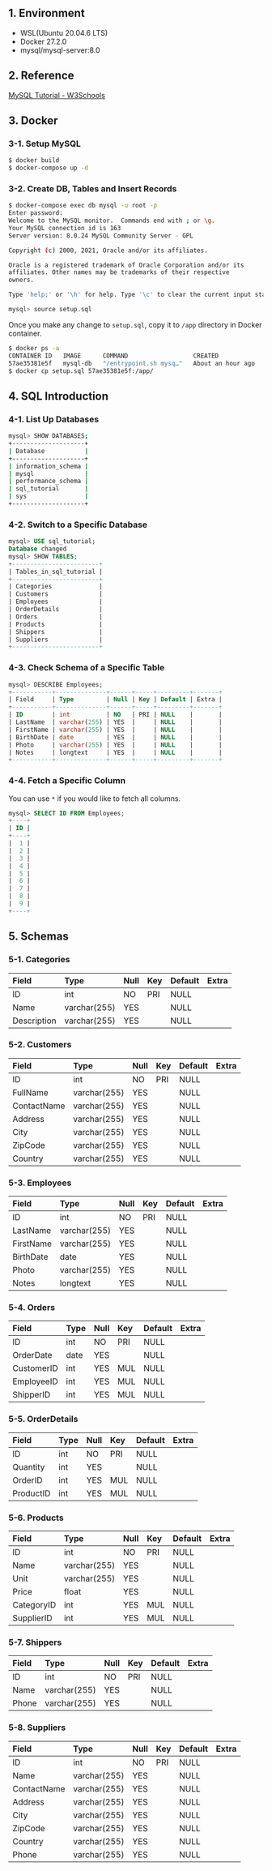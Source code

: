 ## 1. Environment

- WSL(Ubuntu 20.04.6 LTS)
- Docker 27.2.0
- mysql/mysql-server:8.0

## 2. Reference

[MySQL Tutorial - W3Schools](https://www.w3schools.com/mysql/default.asp)

## 3. Docker

### 3-1. Setup MySQL

```bash
$ docker build
$ docker-compose up -d
```

### 3-2. Create DB, Tables and Insert Records

```bash
$ docker-compose exec db mysql -u root -p
Enter password:
Welcome to the MySQL monitor.  Commands end with ; or \g.
Your MySQL connection id is 163
Server version: 8.0.24 MySQL Community Server - GPL

Copyright (c) 2000, 2021, Oracle and/or its affiliates.

Oracle is a registered trademark of Oracle Corporation and/or its
affiliates. Other names may be trademarks of their respective
owners.

Type 'help;' or '\h' for help. Type '\c' to clear the current input statement.

mysql> source setup.sql
```

Once you make any change to `setup.sql`, copy it to `/app` directory in Docker container.

```bash
$ docker ps -a
CONTAINER ID   IMAGE      COMMAND                  CREATED             STATUS                       PORTS                                     NAMES
57ae35381e5f   mysql-db   "/entrypoint.sh mysq…"   About an hour ago   Up About an hour (healthy)   0.0.0.0:3306->3306/tcp, 33060-33061/tcp   mysql-db-1
$ docker cp setup.sql 57ae35381e5f:/app/
```

## 4. SQL Introduction

### 4-1. List Up Databases

```bash
mysql> SHOW DATABASES;
+--------------------+
| Database           |
+--------------------+
| information_schema |
| mysql              |
| performance_schema |
| sql_tutorial       |
| sys                |
+--------------------+
```

### 4-2. Switch to a Specific Database

```sql
mysql> USE sql_tutorial;
Database changed
mysql> SHOW TABLES;
+------------------------+
| Tables_in_sql_tutorial |
+------------------------+
| Categories             |
| Customers              |
| Employees              |
| OrderDetails           |
| Orders                 |
| Products               |
| Shippers               |
| Suppliers              |
+------------------------+
```

### 4-3. Check Schema of a Specific Table

```sql
mysql> DESCRIBE Employees;
+-----------+--------------+------+-----+---------+-------+
| Field     | Type         | Null | Key | Default | Extra |
+-----------+--------------+------+-----+---------+-------+
| ID        | int          | NO   | PRI | NULL    |       |
| LastName  | varchar(255) | YES  |     | NULL    |       |
| FirstName | varchar(255) | YES  |     | NULL    |       |
| BirthDate | date         | YES  |     | NULL    |       |
| Photo     | varchar(255) | YES  |     | NULL    |       |
| Notes     | longtext     | YES  |     | NULL    |       |
+-----------+--------------+------+-----+---------+-------+
```

### 4-4. Fetch a Specific Column

You can use `*` if you would like to fetch all columns.

```sql
mysql> SELECT ID FROM Employees;
+----+
| ID |
+----+
|  1 |
|  2 |
|  3 |
|  4 |
|  5 |
|  6 |
|  7 |
|  8 |
|  9 |
+----+
```

## 5. Schemas

### 5-1. Categories

|Field       |Type         |Null |Key |Default |Extra |
|:-----------|:------------|:----|:---|:-------|:-----|
|ID          |int          |NO   |PRI |NULL    |      |
|Name        |varchar(255) |YES  |    |NULL    |      |
|Description |varchar(255) |YES  |    |NULL    |      |

### 5-2. Customers

|Field       |Type         |Null |Key |Default |Extra |
|:-----------|:------------|:----|:---|:-------|:-----|
|ID          |int          |NO   |PRI |NULL    |      |
|FullName    |varchar(255) |YES  |    |NULL    |      |
|ContactName |varchar(255) |YES  |    |NULL    |      |
|Address     |varchar(255) |YES  |    |NULL    |      |
|City        |varchar(255) |YES  |    |NULL    |      |
|ZipCode     |varchar(255) |YES  |    |NULL    |      |
|Country     |varchar(255) |YES  |    |NULL    |      |

### 5-3. Employees

|Field     |Type         |Null |Key |Default |Extra |
|:---------|:------------|:----|:---|:-------|:-----|
|ID        |int          |NO   |PRI |NULL    |      |
|LastName  |varchar(255) |YES  |    |NULL    |      |
|FirstName |varchar(255) |YES  |    |NULL    |      |
|BirthDate |date         |YES  |    |NULL    |      |
|Photo     |varchar(255) |YES  |    |NULL    |      |
|Notes     |longtext     |YES  |    |NULL    |      |

### 5-4. Orders

|Field      |Type |Null |Key |Default |Extra |
|:----------|:----|:----|:---|:-------|:-----|
|ID         |int  |NO   |PRI |NULL    |      |
|OrderDate  |date |YES  |    |NULL    |      |
|CustomerID |int  |YES  |MUL |NULL    |      |
|EmployeeID |int  |YES  |MUL |NULL    |      |
|ShipperID  |int  |YES  |MUL |NULL    |      |

### 5-5. OrderDetails

|Field     |Type |Null |Key |Default |Extra |
|:---------|:----|:----|:---|:-------|:-----|
|ID        |int  |NO   |PRI |NULL    |      |
|Quantity  |int  |YES  |    |NULL    |      |
|OrderID   |int  |YES  |MUL |NULL    |      |
|ProductID |int  |YES  |MUL |NULL    |      |

### 5-6. Products

|Field      |Type         |Null |Key |Default |Extra |
|:----------|:------------|:----|:---|:-------|:-----|
|ID         |int          |NO   |PRI |NULL    |      |
|Name       |varchar(255) |YES  |    |NULL    |      |
|Unit       |varchar(255) |YES  |    |NULL    |      |
|Price      |float        |YES  |    |NULL    |      |
|CategoryID |int          |YES  |MUL |NULL    |      |
|SupplierID |int          |YES  |MUL |NULL    |      |

### 5-7. Shippers

|Field |Type         |Null |Key |Default |Extra |
|:-----|:------------|:----|:---|:-------|:-----|
|ID    |int          |NO   |PRI |NULL    |      |
|Name  |varchar(255) |YES  |    |NULL    |      |
|Phone |varchar(255) |YES  |    |NULL    |      |

### 5-8. Suppliers

|Field       |Type         |Null |Key |Default |Extra |
|:-----------|:------------|:----|:---|:-------|:-----|
|ID          |int          |NO   |PRI |NULL    |      |
|Name        |varchar(255) |YES  |    |NULL    |      |
|ContactName |varchar(255) |YES  |    |NULL    |      |
|Address     |varchar(255) |YES  |    |NULL    |      |
|City        |varchar(255) |YES  |    |NULL    |      |
|ZipCode     |varchar(255) |YES  |    |NULL    |      |
|Country     |varchar(255) |YES  |    |NULL    |      |
|Phone       |varchar(255) |YES  |    |NULL    |      |

